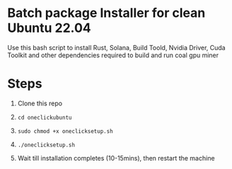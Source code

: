 # Batch package Installer for clean Ubuntu 22.04
Use this bash script to install Rust, Solana, Build Toold, Nvidia Driver, Cuda Toolkit and other dependencies required to build and run coal gpu miner

# Steps
1. Clone this repo

2. ```cd oneclickubuntu```

3. ```sudo chmod +x oneclicksetup.sh```

4. ```./oneclicksetup.sh```

5. Wait till installation completes (10-15mins), then restart the machine
